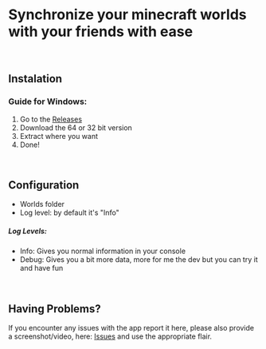 # Synchronize your minecraft worlds with your friends with ease

<br>

## Instalation
### Guide for Windows:
1. Go to the [Releases](https://github.com/AlexDeFoc/MineSync/releases/latest)
2. Download the 64 or 32 bit version
3. Extract where you want
4. Done!

<br>

## Configuration
- Worlds folder
- Log level: by default it's "Info"
##### Log Levels:
- Info: Gives you normal information in your console
- Debug: Gives you a bit more data, more for me the dev but you can try it and have fun

<br>

## Having Problems?
If you encounter any issues with the app report it here, please also provide a screenshot/video, here: [Issues](https://github.com/AlexDeFoc/MineSync/issues) and use the appropriate flair.
